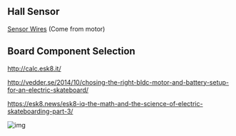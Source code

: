 ## Hall Sensor

[Sensor Wires](https://flipsky.net/products/flipsky-esc-sensor-wires) (Come from motor)

## Board Component Selection

http://calc.esk8.it/

http://vedder.se/2014/10/chosing-the-right-bldc-motor-and-battery-setup-for-an-electric-skateboard/

https://esk8.news/esk8-iq-the-math-and-the-science-of-electric-skateboarding-part-3/

![img](https://cdn.discordapp.com/attachments/791094036399390724/804501077105836082/unknown.png)